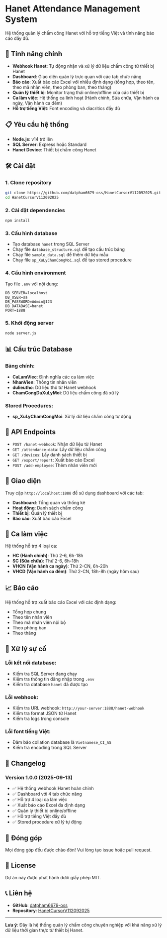 # Hanet Attendance Management System

Hệ thống quản lý chấm công Hanet với hỗ trợ tiếng Việt và tính năng báo cáo đầy đủ.

## 🚀 Tính năng chính

- **Webhook Hanet**: Tự động nhận và xử lý dữ liệu chấm công từ thiết bị Hanet
- **Dashboard**: Giao diện quản lý trực quan với các tab chức năng
- **Báo cáo**: Xuất báo cáo Excel với nhiều định dạng (tổng hợp, theo tên, theo mã nhân viên, theo phòng ban, theo tháng)
- **Quản lý thiết bị**: Monitor trạng thái online/offline của các thiết bị
- **Ca làm việc**: Hệ thống ca linh hoạt (Hành chính, Sửa chữa, Vận hành ca ngày, Vận hành ca đêm)
- **Hỗ trợ tiếng Việt**: Font encoding và diacritics đầy đủ

## 📋 Yêu cầu hệ thống

- **Node.js**: v14 trở lên
- **SQL Server**: Express hoặc Standard
- **Hanet Device**: Thiết bị chấm công Hanet

## 🛠️ Cài đặt

### 1. Clone repository
```bash
git clone https://github.com/datpham6679-oss/HanetCursorV112092025.git
cd HanetCursorV112092025
```

### 2. Cài đặt dependencies
```bash
npm install
```

### 3. Cấu hình database
- Tạo database `hanet` trong SQL Server
- Chạy file `database_structure.sql` để tạo cấu trúc bảng
- Chạy file `sample_data.sql` để thêm dữ liệu mẫu
- Chạy file `sp_XuLyChamCongMoi.sql` để tạo stored procedure

### 4. Cấu hình environment
Tạo file `.env` với nội dung:
```env
DB_SERVER=localhost
DB_USER=sa
DB_PASSWORD=Admin@123
DB_DATABASE=hanet
PORT=1888
```

### 5. Khởi động server
```bash
node server.js
```

## 📊 Cấu trúc Database

### Bảng chính:
- **CaLamViec**: Định nghĩa các ca làm việc
- **NhanVien**: Thông tin nhân viên
- **dulieutho**: Dữ liệu thô từ Hanet webhook
- **ChamCongDaXuLyMoi**: Dữ liệu chấm công đã xử lý

### Stored Procedures:
- **sp_XuLyChamCongMoi**: Xử lý dữ liệu chấm công tự động

## 🔧 API Endpoints

- `POST /hanet-webhook`: Nhận dữ liệu từ Hanet
- `GET /attendance-data`: Lấy dữ liệu chấm công
- `GET /devices`: Lấy danh sách thiết bị
- `GET /export/report`: Xuất báo cáo Excel
- `POST /add-employee`: Thêm nhân viên mới

## 📱 Giao diện

Truy cập `http://localhost:1888` để sử dụng dashboard với các tab:
- **Dashboard**: Tổng quan và thống kê
- **Hoạt động**: Danh sách chấm công
- **Thiết bị**: Quản lý thiết bị
- **Báo cáo**: Xuất báo cáo Excel

## 🔄 Ca làm việc

Hệ thống hỗ trợ 4 loại ca:
- **HC (Hành chính)**: Thứ 2-6, 6h-18h
- **SC (Sửa chữa)**: Thứ 2-6, 6h-18h  
- **VHCN (Vận hành ca ngày)**: Thứ 2-CN, 6h-20h
- **VHCD (Vận hành ca đêm)**: Thứ 2-CN, 18h-8h (ngày hôm sau)

## 📈 Báo cáo

Hệ thống hỗ trợ xuất báo cáo Excel với các định dạng:
- Tổng hợp chung
- Theo tên nhân viên
- Theo mã nhân viên nội bộ
- Theo phòng ban
- Theo tháng

## 🚨 Xử lý sự cố

### Lỗi kết nối database:
- Kiểm tra SQL Server đang chạy
- Kiểm tra thông tin đăng nhập trong `.env`
- Kiểm tra database `hanet` đã được tạo

### Lỗi webhook:
- Kiểm tra URL webhook: `http://your-server:1888/hanet-webhook`
- Kiểm tra format JSON từ Hanet
- Kiểm tra logs trong console

### Lỗi font tiếng Việt:
- Đảm bảo collation database là `Vietnamese_CI_AS`
- Kiểm tra encoding trong SQL Server

## 📝 Changelog

### Version 1.0.0 (2025-09-13)
- ✅ Hệ thống webhook Hanet hoàn chỉnh
- ✅ Dashboard với 4 tab chức năng
- ✅ Hỗ trợ 4 loại ca làm việc
- ✅ Xuất báo cáo Excel đa định dạng
- ✅ Quản lý thiết bị online/offline
- ✅ Hỗ trợ tiếng Việt đầy đủ
- ✅ Stored procedure xử lý tự động

## 👥 Đóng góp

Mọi đóng góp đều được chào đón! Vui lòng tạo issue hoặc pull request.

## 📄 License

Dự án này được phát hành dưới giấy phép MIT.

## 📞 Liên hệ

- **GitHub**: [datpham6679-oss](https://github.com/datpham6679-oss)
- **Repository**: [HanetCursorV112092025](https://github.com/datpham6679-oss/HanetCursorV112092025)

---

**Lưu ý**: Đây là hệ thống quản lý chấm công chuyên nghiệp với khả năng xử lý dữ liệu thời gian thực từ thiết bị Hanet.

